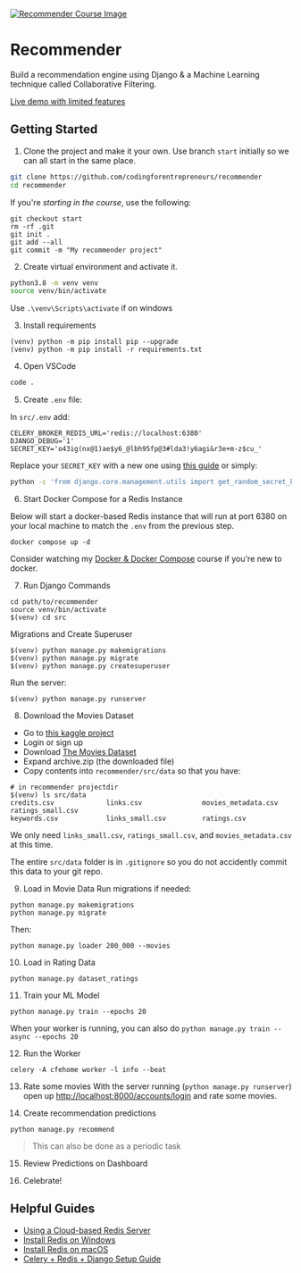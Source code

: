 [![Recommender Course Image](https://static.codingforentrepreneurs.com/media/courses/recommender/8aa6d83c-8134-4e68-8954-65bc978033b2.jpg)](https://www.codingforentrepreneurs.com/courses/recommender/)

# Recommender

Build a recommendation engine using Django &amp; a Machine Learning technique called Collaborative Filtering.

[Live demo with limited features](http://recommender.demo.cfe.sh)

## Getting Started

1. Clone the project and make it your own. Use branch `start` initially so we can all start in the same place.
```bash
git clone https://github.com/codingforentrepreneurs/recommender
cd recommender
```
If you're _starting in the course_, use the following:

```
git checkout start
rm -rf .git
git init .
git add --all
git commit -m "My recommender project"
```

2. Create virtual environment and activate it.

```bash
python3.8 -m venv venv
source venv/bin/activate
```
Use `.\venv\Scripts\activate` if on windows

3. Install requirements
```
(venv) python -m pip install pip --upgrade
(venv) python -m pip install -r requirements.txt
```

4. Open VSCode
```bash
code .
```

5. Create `.env` file:

In `src/.env` add:
```
CELERY_BROKER_REDIS_URL='redis://localhost:6380'
DJANGO_DEBUG='1'
SECRET_KEY='o43ig(nx@1)ae$y6_@lbh95fp@3#lda3!y6agi&r3e+m-z$cu_'
```
Replace your `SECRET_KEY` with a new one using [this guide](https://www.codingforentrepreneurs.com/blog/create-a-one-off-django-secret-key/) or simply:

```bash
python -c 'from django.core.management.utils import get_random_secret_key; print(get_random_secret_key())'
```

6. Start Docker Compose for a Redis Instance

Below will start a docker-based Redis instance that will run at port 6380 on your local machine to match the `.env` from the previous step.
```
docker compose up -d
```
Consider watching my [Docker & Docker Compose](https://www.codingforentrepreneurs.com/courses/docker-and-docker-compose/) course if you're new to docker.

7. Run Django Commands

```
cd path/to/recommender
source venv/bin/activate
$(venv) cd src
```

Migrations and Create Superuser
```
$(venv) python manage.py makemigrations
$(venv) python manage.py migrate
$(venv) python manage.py createsuperuser
```

Run the server:
```
$(venv) python manage.py runserver
```

8. Download the Movies Dataset
- Go to [this kaggle project](https://www.kaggle.com/datasets/rounakbanik/the-movies-dataset)
- Login or sign up
- Download [The Movies Dataset](https://www.kaggle.com/datasets/rounakbanik/the-movies-dataset)
- Expand archive.zip (the downloaded file)
- Copy contents into `recommender/src/data` so that you have:

```
# in recommender projectdir
$(venv) ls src/data
credits.csv             links.csv               movies_metadata.csv     ratings_small.csv
keywords.csv            links_small.csv         ratings.csv
```
We only need `links_small.csv`, `ratings_small.csv`, and `movies_metadata.csv` at this time.

The entire `src/data` folder is in `.gitignore` so you do not accidently commit this data to your git repo.

9. Load in Movie Data
Run migrations if needed:
```
python manage.py makemigrations
python manage.py migrate
```
Then:
```
python manage.py loader 200_000 --movies
```

10. Load in Rating Data 
```
python manage.py dataset_ratings
```

11. Train your ML Model
```
python manage.py train --epochs 20
```
When your worker is running, you can also do `python manage.py train --async --epochs 20`

12. Run the Worker
```
celery -A cfehome worker -l info --beat
```

13. Rate some movies
With the server running (`python manage.py runserver`) open up [http://localhost:8000/accounts/login](http://localhost:8000/login) and rate some movies.

14. Create recommendation predictions

```
python manage.py recommend
```
> This can also be done as a periodic task

15. Review Predictions on Dashboard

16. Celebrate!

## Helpful Guides
- [Using a Cloud-based Redis Server](https://www.codingforentrepreneurs.com/blog/remote-redis-servers-for-development/)
- [Install Redis on Windows](https://www.codingforentrepreneurs.com/blog/redis-on-windows/)
- [Install Redis on macOS](https://www.codingforentrepreneurs.com/blog/install-redis-mac-and-linux)
- [Celery + Redis + Django Setup Guide](https://www.codingforentrepreneurs.com/blog/celery-redis-django/)
